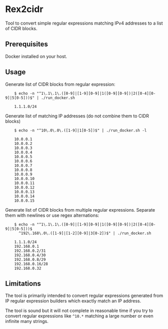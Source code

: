 # Rex2cidr

Tool to convert simple regular expressions matching IPv4 addresses to a list of CIDR blocks.

## Prerequisites

Docker installed on your host.

## Usage

Generate list of CIDR blocks from regular expression:

        $ echo -n "^1\.1\.1\.([0-9]|[1-9][0-9]|1([0-9][0-9])|2([0-4][0-9]|5[0-5]))$" | ./run_docker.sh

        1.1.1.0/24

Generate list of matching IP addresses (do not combine them to CIDR blocks)

        $ echo -n "^10\.0\.0\.([1-9]|1[0-5])$" | ./run_docker.sh -l
        
        10.0.0.1
        10.0.0.2
        10.0.0.3
        10.0.0.4
        10.0.0.5
        10.0.0.6
        10.0.0.7
        10.0.0.8
        10.0.0.9
        10.0.0.10
        10.0.0.11
        10.0.0.12
        10.0.0.13
        10.0.0.14
        10.0.0.15

Generate list of CIDR blocks from multiple regular expressions. Separate them with newlines or use regex alternations:

        $ echo -n "^1\.1\.1\.([0-9]|[1-9][0-9]|1([0-9][0-9])|2([0-4][0-9]|5[0-5]))$
          ^192\.168\.0\.([1-9]|[1-2][0-9]|3[0-2])$" | ./run_docker.sh

        1.1.1.0/24
        192.168.0.1
        192.168.0.2/31
        192.168.0.4/30
        192.168.0.8/29
        192.168.0.16/28
        192.168.0.32



## Limitations

The tool is primarily intended to convert regular expressions generated from IP regular expression builders which exactly match an IP address.

The tool is sound but it will not complete in reasonable time if you try to convert regular expressions like `^10.*` matching a large number or even infinite many strings.
